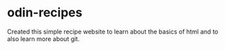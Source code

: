 # odin-recipes
 Created this simple recipe website to learn about the basics of html and to also learn more about git.
 